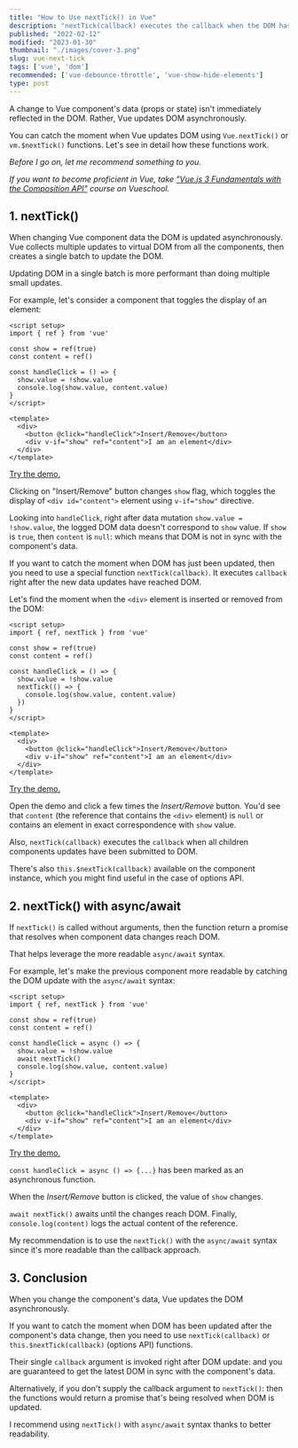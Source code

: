 ```yaml
---
title: "How to Use nextTick() in Vue"
description: "nextTick(callback) executes the callback when the DOM has been updated."  
published: "2022-02-12"
modified: "2023-01-30"
thumbnail: "./images/cover-3.png"
slug: vue-next-tick
tags: ['vue', 'dom']
recommended: ['vue-debounce-throttle', 'vue-show-hide-elements']
type: post
---
```


A change to Vue component's data (props or state) isn't immediately reflected in the DOM. Rather, Vue updates DOM asynchronously.  

You can catch the moment when Vue updates DOM using `Vue.nextTick()` or `vm.$nextTick()` functions. Let's see in detail how these functions work.

*Before I go on, let me recommend something to you.*

*If you want to become proficient in Vue, take ["Vue.js 3 Fundamentals with the Composition API"](https://vueschool.io/courses/vue-js-fundamentals-with-the-composition-api?friend=dmitripavlutin) course on Vueschool.*

## 1. nextTick()

When changing Vue component data the DOM is updated asynchronously. Vue collects multiple updates to virtual DOM from all the components, then creates a single batch to update the DOM.

Updating DOM in a single batch is more performant than doing multiple small updates.  

For example, let's consider a component that toggles the display of an element:

```vue
<script setup>
import { ref } from 'vue'

const show = ref(true)
const content = ref()

const handleClick = () => {
  show.value = !show.value
  console.log(show.value, content.value)
}
</script>

<template>
  <div>
    <button @click="handleClick">Insert/Remove</button>
    <div v-if="show" ref="content">I am an element</div>
  </div>
</template>
```

[Try the demo.](https://codesandbox.io/s/vue-data-dom-not-sync-soxfzo?file=/src/App.vue)

Clicking on "Insert/Remove" button changes `show` flag, which toggles the display of `<div id="content">` element using `v-if="show"` directive.  

Looking into `handleClick`, right after data mutation `show.value = !show.value`, the logged DOM data doesn't correspond to `show` value. If `show` is `true`, then `content` is `null`: which means that DOM is not in sync with the component's data.   

If you want to catch the moment when DOM has just been updated, then you need to use a special function `nextTick(callback)`. It executes `callback` right after the new data updates have reached DOM.  

Let's find the moment when the `<div>` element is inserted or removed from the DOM:

```vue {8-10}
<script setup>
import { ref, nextTick } from 'vue'

const show = ref(true)
const content = ref()

const handleClick = () => {
  show.value = !show.value
  nextTick(() => {
    console.log(show.value, content.value)
  })
}
</script>

<template>
  <div>
    <button @click="handleClick">Insert/Remove</button>
    <div v-if="show" ref="content">I am an element</div>
  </div>
</template>
```

[Try the demo.](https://codesandbox.io/s/vue-nexttick-sync-c4ybe7?file=/src/App.vue)

Open the demo and click a few times the *Insert/Remove* button. You'd see that `content` (the reference that contains the `<div>` element) is `null` or contains an element in exact correspondence with `show` value.  

Also, `nextTick(callback)` executes the `callback` when all children components updates have been submitted to DOM.  

There's also `this.$nextTick(callback)` available on the component instance, which you might find useful in the case of options API.  

## 2. nextTick() with async/await

If `nextTick()` is called without arguments, then the function return a promise that resolves when component data changes reach DOM.  

That helps leverage the more readable `async/await` syntax.  

For example, let's make the previous component more readable by catching the DOM update with the `async/await` syntax:

```vue {8}
<script setup>
import { ref, nextTick } from 'vue'

const show = ref(true)
const content = ref()

const handleClick = async () => {
  show.value = !show.value
  await nextTick()
  console.log(show.value, content.value)
}
</script>

<template>
  <div>
    <button @click="handleClick">Insert/Remove</button>
    <div v-if="show" ref="content">I am an element</div>
  </div>
</template>
```

[Try the demo.](https://codesandbox.io/s/vue-nexttick-asyncawait-bgllq7?file=/src/App.vue)

`const handleClick = async () => {...}` has been marked as an asynchronous function. 

When the *Insert/Remove* button is clicked, the value of `show` changes.

`await nextTick()` awaits until the changes reach DOM. Finally, `console.log(content)` logs the actual content of the reference.  

My recommendation is to use the `nextTick()` with the `async/await` syntax since it's more readable than the callback approach.  

## 3. Conclusion

When you change the component's data, Vue updates the DOM asynchronously. 

If you want to catch the moment when DOM has been updated after the component's data change, then you need to use `nextTick(callback)` or `this.$nextTick(callback)` (options API) functions.  

Their single `callback` argument is invoked right after DOM update: and you are guaranteed to get the latest DOM in sync with the component's data.    

Alternatively, if you don't supply the callback argument to `nextTick()`: then the functions would return a promise that's being resolved when DOM is updated. 

I recommend using `nextTick()` with `async/await` syntax thanks to better readability.  